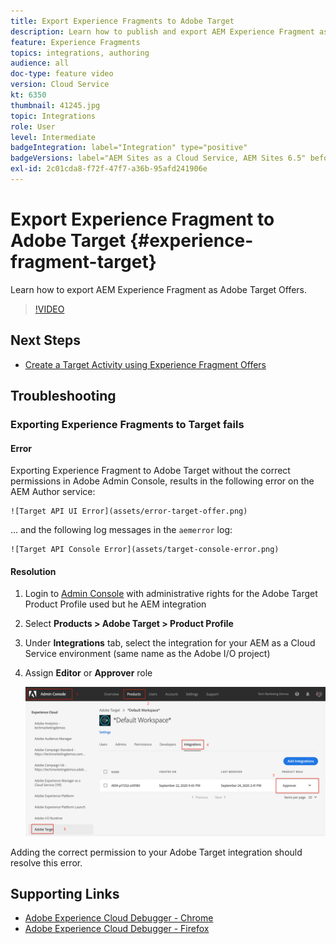 ```yaml
---
title: Export Experience Fragments to Adobe Target
description: Learn how to publish and export AEM Experience Fragment as Adobe Target Offers.
feature: Experience Fragments
topics: integrations, authoring
audience: all
doc-type: feature video
version: Cloud Service
kt: 6350
thumbnail: 41245.jpg
topic: Integrations
role: User
level: Intermediate
badgeIntegration: label="Integration" type="positive"
badgeVersions: label="AEM Sites as a Cloud Service, AEM Sites 6.5" before-title="false"
exl-id: 2c01cda8-f72f-47f7-a36b-95afd241906e
---
```

# Export Experience Fragment to Adobe Target {#experience-fragment-target}

Learn how to export AEM Experience Fragment as Adobe Target Offers.

>[!VIDEO](https://video.tv.adobe.com/v/41245?quality=12&learn=on)

## Next Steps

+ [Create a Target Activity using Experience Fragment Offers](./create-target-activity.md)

## Troubleshooting

### Exporting Experience Fragments to Target fails

#### Error

Exporting Experience Fragment to Adobe Target without the correct permissions in Adobe Admin Console, results in the following error on the AEM Author service:      

    ![Target API UI Error](assets/error-target-offer.png)

... and the following log messages in the `aemerror` log:

    ![Target API Console Error](assets/target-console-error.png)

#### Resolution

1. Login to [Admin Console](https://adminconsole.adobe.com/) with administrative rights for the Adobe Target Product Profile used but he AEM integration
2. Select __Products > Adobe Target > Product Profile__
3. Under __Integrations__ tab, select the integration for your AEM as a Cloud Service environment (same name as the Adobe I/O project)
4. Assign __Editor__ or __Approver__ role 

    ![Target API Error](assets/target-permissions.png)

Adding the correct permission to your Adobe Target integration should resolve this error.

## Supporting Links

+ [Adobe Experience Cloud Debugger - Chrome](https://chrome.google.com/webstore/detail/adobe-experience-cloud-de/ocdmogmohccmeicdhlhhgepeaijenapj) 
+ [Adobe Experience Cloud Debugger - Firefox](https://addons.mozilla.org/en-US/firefox/addon/adobe-experience-platform-dbg/)

